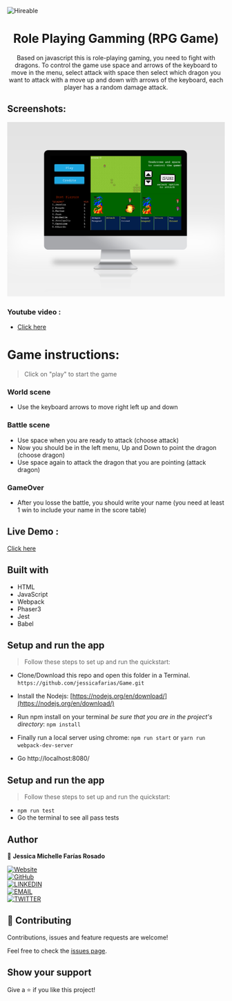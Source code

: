 ![Hireable](https://cdn.rawgit.com/hiendv/hireable/master/styles/default/yes.svg)

  <h1 align="center">Role Playing Gamming (RPG Game)</h1>

  <p align="center">
    Based on javascript this is role-playing gaming, you need to fight with dragons.
    To control the game use space and arrows of the keyboard to move in the menu, select attack with space then select which dragon you want to attack with a move up and down with arrows of the keyboard, each player has a random damage attack.
  </p>

## Screenshots:
![screenshot](./build/assets/computer.png)

### Youtube video : 
 - [Click here](https://youtu.be/K2DuumEOU94)


# Game instructions:
 > Click on "play" to start the game

### World scene
  - Use the keyboard arrows to move right left up and down

### Battle scene
  - Use space when you are ready to attack (choose attack)
  - Now you should be in the left menu, Up and Down to point the dragon (choose dragon)
  - Use space again to attack the dragon that you are pointing (attack dragon)

### GameOver
  - After you losse the battle, you should write your name (you need at least 1 win to include your name in the score table)

## Live Demo : 
[Click here](https://eloquent-volhard-65590d.netlify.app/)


## Built with

- HTML
- JavaScript
- Webpack
- Phaser3
- Jest
- Babel

## Setup and run the app

> Follow these steps to set up and run the quickstart:
  - Clone/Download this repo and open this folder in a Terminal.
    `https://github.com/jessicafarias/Game.git`
  - Install the Nodejs:
  [https://nodejs.org/en/download/](https://nodejs.org/en/download/)

  - Run npm install on your terminal *be sure that you are in the project's directory*:
  `npm install`
  - Finally run a local server using chrome:
  `npm run start` or `yarn run webpack-dev-server`
  - Go http://localhost:8080/

## Setup and run the app
> Follow these steps to set up and run the quickstart:
  - `npm run test`
  - Go the terminal to see all pass tests

## Author

👤 **Jessica Michelle Farías Rosado**

[![Website](https://img.shields.io/badge/-Website-7C26FF?style=for-the-badge&logo=Julia&logoColor=white)](https://jessicafarias.github.io/) <br>
[![GitHub](https://img.shields.io/badge/-GitHub-000?style=for-the-badge&logo=GitHub&logoColor=white)](https://github.com/jessicafarias) <br>
[![LINKEDIN](https://img.shields.io/badge/-LINKEDIN-0077B5?style=for-the-badge&logo=Linkedin&logoColor=white)](https://www.linkedin.com/in/jessica-michelle-farias-rosado/) <br>
[![EMAIL](https://img.shields.io/badge/-EMAIL-D14836?style=for-the-badge&logo=Mail.Ru&logoColor=white)](mailto:jessica.farias.rosado@gmail.com) <br>
[![TWITTER](https://img.shields.io/badge/-TWITTER-1DA1F2?style=for-the-badge&logo=Twitter&logoColor=white)](https://twitter.com/FariasRosado)

## 🤝 Contributing

Contributions, issues and feature requests are welcome!

Feel free to check the [issues page](https://github.com/jessicafarias/Game/issues).

## Show your support

Give a ⭐️ if you like this project!
